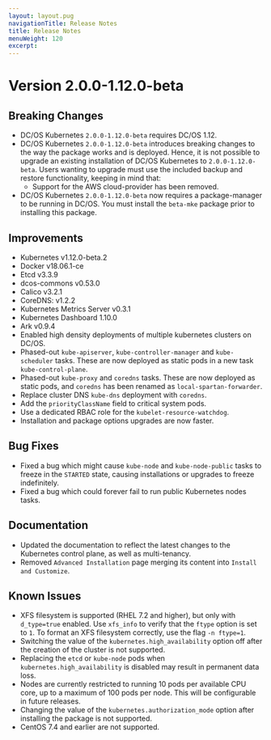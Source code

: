 ```yaml
---
layout: layout.pug
navigationTitle: Release Notes
title: Release Notes
menuWeight: 120
excerpt:
---
```


<!-- This source repo for this topic is https://github.com/mesosphere/dcos-kubernetes -->


# Version 2.0.0-1.12.0-beta

## Breaking Changes

* DC/OS Kubernetes `2.0.0-1.12.0-beta` requires DC/OS 1.12.
* DC/OS Kubernetes `2.0.0-1.12.0-beta` introduces breaking changes to the way the
  package works and is deployed. Hence, it is not possible to upgrade an
  existing installation of DC/OS Kubernetes to `2.0.0-1.12.0-beta`. Users wanting to
  upgrade must use the included backup and restore functionality, keeping in mind that:
  * Support for the AWS cloud-provider has been removed.
* DC/OS Kubernetes `2.0.0-1.12.0-beta` now requires a package-manager to be running in DC/OS. You must install the `beta-mke` package prior to installing this package.

## Improvements

* Kubernetes v1.12.0-beta.2
* Docker v18.06.1-ce
* Etcd v3.3.9
* dcos-commons v0.53.0
* Calico v3.2.1
* CoreDNS: v1.2.2
* Kubernetes Metrics Server v0.3.1
* Kubernetes Dashboard 1.10.0
* Ark v0.9.4
* Enabled high density deployments of multiple kubernetes clusters on DC/OS.
* Phased-out `kube-apiserver`, `kube-controller-manager` and `kube-scheduler` tasks. These are now deployed as static pods in a new task `kube-control-plane`.
* Phased-out `kube-proxy` and `coredns` tasks. These are now deployed as
  static pods, and `coredns` has been renamed as `local-spartan-forwarder`.
* Replace cluster DNS `kube-dns` deployment with `coredns`.
* Add the `priorityClassName` field to critical system pods.
* Use a dedicated RBAC role for the `kubelet-resource-watchdog`.
* Installation and package options upgrades are now faster.

## Bug Fixes

* Fixed a bug which might cause `kube-node` and `kube-node-public` tasks to
  freeze in the `STARTED` state, causing installations or upgrades to freeze
  indefinitely.
* Fixed a bug which could forever fail to run public Kubernetes nodes tasks.

## Documentation

* Updated the documentation to reflect the latest changes to the Kubernetes
  control plane, as well as multi-tenancy.
* Removed `Advanced Installation` page merging its content into `Install and Customize`.

## Known Issues

* XFS filesystem is supported (RHEL 7.2 and higher), but only with `d_type=true`
  enabled. Use `xfs_info` to verify that the `ftype` option is set to `1`.
  To format an XFS filesystem correctly, use the flag `-n ftype=1`.
* Switching the value of the `kubernetes.high_availability` option off after the
  creation of the cluster is not supported.
* Replacing the `etcd` or `kube-node` pods when `kubernetes.high_availability` is disabled
  may result in permanent data loss.
* Nodes are currently restricted to running 10 pods per available CPU core, up
  to a maximum of 100 pods per node. This will be configurable in future
  releases.
* Changing the value of the `kubernetes.authorization_mode` option after
  installing the package is not supported.
* CentOS 7.4 and earlier are not supported.
